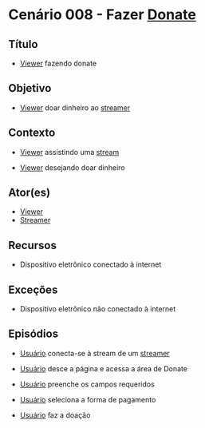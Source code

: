 # Cenário 008 - Fazer [Donate](Donate)

## Título
* [Viewer](Viewer) fazendo donate

## Objetivo
* [Viewer](Viewer) doar dinheiro ao [streamer](Streamer)


## Contexto
* [Viewer](Viewer) assistindo uma [stream](Streamer)

* [Viewer](Viewer) desejando doar dinheiro	

## Ator(es)
* [Viewer](Viewer)
* [Streamer](Streamer)


## Recursos
* Dispositivo eletrônico conectado à internet

## Exceções
* Dispositivo eletrônico não conectado à internet

## Episódios
* [Usuário](User) conecta-se à stream de um [streamer](Streamer)

* [Usuário](User) desce a página e acessa a área de Donate
* [Usuário](User) preenche os campos requeridos
* [Usuário](User) seleciona a forma de pagamento
* [Usuário](User) faz a doação
